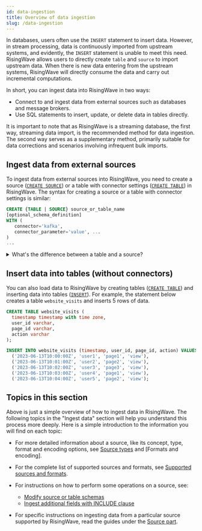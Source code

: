 ```yaml
---
id: data-ingestion
title: Overview of data ingestion
slug: /data-ingestion
---
```

<head>
  <link rel="canonical" href="https://docs.risingwave.com/docs/current/data-ingestion/" />
</head>

In databases, users often use the `INSERT` statement to insert data. However, in stream processing, data is continuously imported from upstream systems, and evidently, the `INSERT` statement is unable to meet this need. RisingWave allows users to directly create `table` and `source` to import upstream data. When there is new data entering from the upstream systems, RisingWave will directly consume the data and carry out incremental computations.

In short, you can ingest data into RisingWave in two ways:

- Connect to and ingest data from external sources such as databases and message brokers.
- Use SQL statements to insert, update, or delete data in tables directly.

It is important to note that as RisingWave is a streaming database, the first way, streaming data import, is the recommended method for data ingestion. The second way serves as a supplementary method, primarily suitable for data corrections and scenarios involving infrequent bulk imports.

## Ingest data from external sources

To ingest data from external sources into RisingWave, you need to create a source ([`CREATE SOURCE`](/sql/commands/sql-create-source.md)) or a table with connector settings ([`CREATE TABLE`](/sql/commands/sql-create-table.md)) in RisingWave. The syntax for creating a source or a table with connector settings is similar:

```sql
CREATE {TABLE | SOURCE} source_or_table_name 
[optional_schema_definition]
WITH (
   connector='kafka',
   connector_parameter='value', ...
)
...
```

<details>
  <summary>What's the difference between a table and a source?</summary>
  <div>
    <div>The table below shows the main differences between a table and a source in RisingWave.</div>
<br/>

| Functionalities | Table | Source |
| ----------------| ----- | ------ |
| Support persisting data     | yes       | no |
| Support primary key   | yes        | no |
| Support appending data  | yes        | yes |
| Support updating/deleting data   | yes, but a primary key needs to be defined       | no |
<br/>

<div>As shown above, a very fundamental difference between them is that a table will persist the consumed data, while a source will not. For instance, let's assume the upstream inputs 5 records: `AA`, `BB`, `CC`, `DD`, and `EE`. If using a table, these 5 records will be persisted within RisingWave; if using a source, these records will not be persisted. </div>
<br/>
<div>The advantage of using a table to persist records is that it can speed up queries. Naturally, if the data is within the same system, queries will be much more efficient, although the downside is that it occupies storage.</div>
<br/>

<div>Another advantage is the ability to consume data changes. That is to say, if the upstream system deletes or updates a record, this operation will be consumed by RisingWave, thereby modifying the results of the stream computation. On the other hand, a source only supports appending records and cannot handle data changes. Besides, to allow a table to accept data changes, a primary key must be specified on the table.</div>

<br/>
<div>Apart from the above differences, here are a few points worth noting about a table:</div>
<br/>
<div></div>

- When a user sends a `create table` request, the corresponding table will be immediately created and populated with data.
- When a user creates a materialized view on the existing table, RisingWave will start reading data from the table and perform streaming computation.
- RisingWave's batch processing engine supports direct batch reading of the table. Users can send ad-hoc queries to directly access the data within the table.

And here are the points worth noting about a source:

- When a user sends a `create source` request, no physical objects are created, and data is not immediately read from the source.
- Data from the source is only read when a user creates materialized views or sinks on that source.

Regardless of whether data is persisted in RisingWave, you can create materialized views to transform or analyze them.
  </div>
</details>

## Insert data into tables (without connectors)

You can also load data to RisingWave by creating tables ([`CREATE TABLE`](/sql/commands/sql-create-table.md)) and inserting data into tables ([`INSERT`](/sql/commands/sql-insert.md)). For example, the statement below creates a table `website_visits` and inserts 5 rows of data.



```sql
CREATE TABLE website_visits (
  timestamp timestamp with time zone,
  user_id varchar,
  page_id varchar,
  action varchar
);

INSERT INTO website_visits (timestamp, user_id, page_id, action) VALUES
  ('2023-06-13T10:00:00Z', 'user1', 'page1', 'view'),
  ('2023-06-13T10:01:00Z', 'user2', 'page2', 'view'),
  ('2023-06-13T10:02:00Z', 'user3', 'page3', 'view'),
  ('2023-06-13T10:03:00Z', 'user4', 'page1', 'view'),
  ('2023-06-13T10:04:00Z', 'user5', 'page2', 'view');
```

## Topics in this section

Above is just a simple overview of how to ingest data in RisingWave. The following topics in the "Ingest data" section will help you understand this process more deeply. Here is a simple introduction to the information you will find on each topic:

- For more detailed information about a source, like its concept, type, format and encoding options, see [Source types](/ingest/source-types.md) and [Formats and encoding].

- For the complete list of supported sources and formats, see [Supported sources and formats](/sql/commands/sql-create-source.md#supported-sources).

- For instructions on how to perform some operations on a source, see:

  - [Modify source or table schemas](/ingest/modify-schemas.md)
  - [Ingest additional fields with INCLUDE clause](/ingest/include-clause.md)

- For specific instructions on ingesting data from a particular source supported by RisingWave, read the guides under the [Source part](/docs/current/sources).